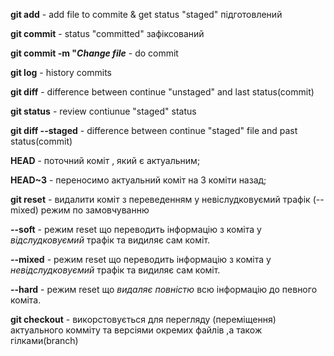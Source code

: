 __git add__ - add file to commite & get status "staged" підготовлений

**git commit** - status "committed" зафіксований

**git commit -m "_Change file_** - do commit

**git log** - history commits

__git diff__ - difference between continue "unstaged" and last status(commit)

**git status** - review contiunue  "staged" status

__git diff --staged__ - difference between continue "staged" file and past status(commit)

 **HEAD** - поточний коміт , який є актуальним;

 **HEAD~3** - переносимо актуальний коміт на 3 коміти назад;

 **git reset** - видалити коміт з переведенням у невіслудковуємий трафік (--mixed) режим по замовчуванню

 **--soft** - режим reset що переводить інформацію з коміта у _відслудковуємий_ трафік та видиляє сам коміт.

**--mixed** - режим reset що переводить інформацію з коміта у _невідслудковуємий_ трафік та видиляє сам коміт.

**--hard** - режим reset що _видаляє повністю_  всю інформацію до певного коміта.

__git checkout__ - викорстовується для перегляду (переміщення) актуального комміту та версіями окремих файлів ,а також гілками(branch)
